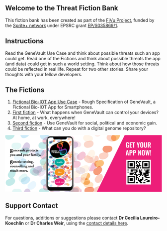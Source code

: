 ## Welcome to the Threat Fiction Bank

This fiction bank has been created as part of the [FiVu Project](https://spritehub.org/2021/09/02/fivu-using-design-fiction-to-identify-future-vulnerabilities-in-bio-iot/), funded by the [Sprite+ network](https://spritehub.org/) under EPSRC grant [EP/S035869/1](https://gow.epsrc.ukri.org/NGBOViewGrant.aspx?GrantRef=EP/S035869/1).

## Instructions
Read the GeneVault Use Case and think about possible threats such an app could get. Read one of the Fictions and think about possible threats the app (and data) could get in such a world setting. Think about how those threats could be reflected in real life. Repeat for two other stories. Share your thoughts with your fellow developers.

## The Fictions

1. [Fictional Bio-IOT App Use Case](FiVu_Workshop_GeneVault_Use_Case.pdf) - Rough Specification of GeneVault, a Fictional Bio-IOT App for Smartphones.
2. [First fiction](FiVu_Workshop_Story_1.pdf) - What happens when GeneVault can control your devices? At home, at work, everywhere!
3. [Second fiction](FiVu_Workshop_Story_2.pdf) - Use GeneVault for social, political and economic gain.
4. [Third fiction](FiVu_Workshop_Story_3.pdf) - What can you do with a digital genome repository?


<img src="Genevault_billboard_advert.jpg" with="50%" height ="50%">

## Support Contact

For questions, additions or suggestions please contact **Dr Cecilia Loureiro-Koechlin** or **Dr Charles Weir**, using the [contact details here](https://spritehub.org/2021/09/02/fivu-using-design-fiction-to-identify-future-vulnerabilities-in-bio-iot/).
